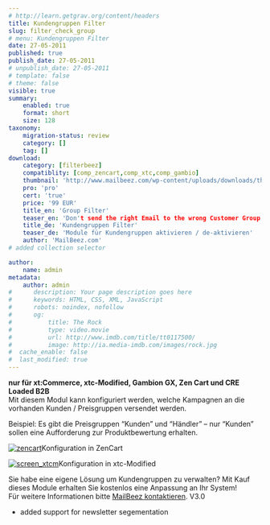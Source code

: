 ```yaml
---
# http://learn.getgrav.org/content/headers
title: Kundengruppen Filter
slug: filter_check_group
# menu: Kundengruppen Filter
date: 27-05-2011
published: true
publish_date: 27-05-2011
# unpublish_date: 27-05-2011
# template: false
# theme: false
visible: true
summary:
    enabled: true
    format: short
    size: 128
taxonomy:
    migration-status: review
    category: []
    tag: []
download:
    category: [filterbeez]
    compatiblity: [comp_zencart,comp_xtc,comp_gambio]
    thumbnail: 'http://www.mailbeez.com/wp-content/uploads/downloads/thumbnails/2011/06/icon_32.png'
    pro: 'pro'
    cert: 'true'
    price: '99 EUR'
    title_en: 'Group Filter'
    teaser_en: 'Don't send the right Email to the wrong Customer Group'
    title_de: 'Kundengruppen Filter'
    teaser_de: 'Module für Kundengruppen aktivieren / de-aktivieren'
    author: 'MailBeez.com'
# added collection selector

author:
    name: admin
metadata:
    author: admin
#      description: Your page description goes here
#      keywords: HTML, CSS, XML, JavaScript
#      robots: noindex, nofollow
#      og:
#          title: The Rock
#          type: video.movie
#          url: http://www.imdb.com/title/tt0117500/
#          image: http://ia.media-imdb.com/images/rock.jpg
#  cache_enable: false
#  last_modified: true
---
```


**nur für xt:Commerce, xtc-Modified, Gambion GX, Zen Cart und CRE Loaded B2B**  
 Mit diesem Modul kann konfiguriert werden, welche Kampagnen an die vorhanden Kunden / Preisgruppen versendet werden.

Beispiel: Es gibt die Preisgruppen “Kunden” und “Händler” – nur “Kunden” sollen eine Aufforderung zur Produktbewertung erhalten.

[![zencart](http://www.mailbeez.com/wp-content/uploads/2011/05/screen_zencart-300x183.png "screen_zencart")](http://www.mailbeez.com/wp-content/uploads/2011/05/screen_zencart.png)Konfiguration in ZenCart

 

[![](http://www.mailbeez.com/wp-content/uploads/2011/05/screen_xtcm-300x176.png "screen_xtcm")](http://www.mailbeez.com/wp-content/uploads/2011/05/screen_xtcm.png)Konfiguration in xtc-Modified

 

Sie habe eine eigene Lösung um Kundengruppen zu verwalten? Mit Kauf dieses Module erhalten Sie kostenlos eine Anpassung an Ihr System!  
 Für weitere Informationen bitte [ MailBeez kontaktieren](http://www.mailbeez.com/about/contact/ "Contact").
V3.0
- added support for newsletter segementation